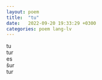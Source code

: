 ```yaml
---
layout: poem
title:  "tu"
date:   2022-09-20 19:33:29 +0300
categories: poem lang-lv
---
```


tu \
tur \
es \
šur \
tur
